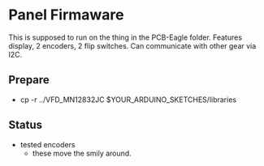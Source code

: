 # Panel Firmaware #

This is supposed to run on the thing in the PCB-Eagle folder.
Features display, 2 encoders, 2 flip switches. Can communicate with other gear via I2C.

## Prepare ##

* cp -r  ../VFD_MN12832JC $YOUR_ARDUINO_SKETCHES/libraries

## Status ##

* tested encoders
  * these move the smily around.
